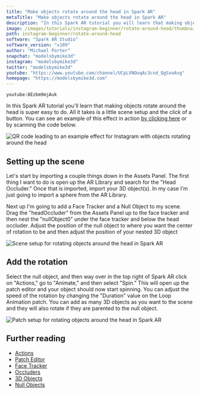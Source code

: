 ```yaml
---
title: "Make objects rotate around the head in Spark AR"
metaTitle: "Make objects rotate around the head in Spark AR"
description: "In this Spark AR tutorial you will learn that making objects rotate around the head is super easy to do. All it takes is a little scene setup and the click of a button."
image: /images/tutorials/instagram-beginner/rotate-around-head/thumbnail.jpg
path: instagram-beginner/rotate-around-head
software: "Spark AR Studio"
software_version: "v109"
author: "Michael Porter"
snapchat: "modelsbymike3d"
instagram: "modelsbymike3d"
twitter: "modelsbymike3d"
youtube: "https://www.youtube.com/channel/UCpLVNOoqAc3cnd_QgSxoAvg"
homepage: "https://modelsbymike3d.com"
---
```


`youtube:8Ezbm9mjAuk`

In this Spark AR tutorial you'll learn that making objects rotate around the head is super easy to do. All it takes is a little scene setup and the click of a button. You can see an example of this effect in action [by clicking here](https://www.instagram.com/ar/1393628470978921/) or by scanning the code below.

![QR code leading to an example effect for Instagram with objects rotating around the head](/images/tutorials/instagram-beginner/rotate-around-head/qr-code.png)

## Setting up the scene

Let's start by importing a couple things down in the Assets Panel. The first thing I want to do is open up the AR Library and search for the "Head Occluder." Once that is imported, import your 3D object(s). In my case I'm just going to import a sphere from the AR Library.

Next up I'm going to add a Face Tracker and a Null Object to my scene. Drag the "headOccluder" from the Assets Panel up to the face tracker and then nest the "nullObject0" under the face tracker and below the head occluder. Adjust the position of the null object to where you want the center of rotation to be and then adjust the position of your nested 3D object

![Scene setup for rotating objects around the head in Spark AR](/images/tutorials/instagram-beginner/rotate-around-head/scene-setup.jpg)

## Add the rotation

Select the null object, and then way over in the top right of Spark AR click on "Actions," go to "Animate," and then select "Spin." This will open up the patch editor and your object should now start spinning. You can adjust the speed of the rotation by changing the "Duration" value on the Loop Animation patch. You can add as many 3D objects as you want to the scene and they will also rotate if they are parented to the null object.

![Patch setup for rotating objects around the head in Spark AR](/images/tutorials/instagram-beginner/rotate-around-head/patch-setup.jpg)

## Further reading

- [Actions](https://sparkar.facebook.com/ar-studio/learn/articles/fundamentals/actions)
- [Patch Editor](https://sparkar.facebook.com/ar-studio/learn/patch-editor)
- [Face Tracker](https://sparkar.facebook.com/ar-studio/learn/articles/people-tracking/face-tracker)
- [Occluders](https://sparkar.facebook.com/ar-studio/learn/articles/3D/occluders)
- [3D Objects](https://sparkar.facebook.com/ar-studio/learn/articles/3D/3D-objects)
- [Null Objects](https://sparkar.facebook.com/ar-studio/learn/articles/3D/null-objects)
